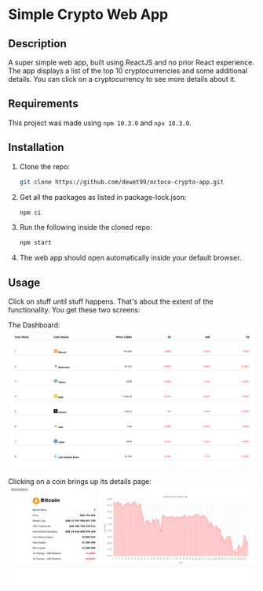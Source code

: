 # Simple Crypto Web App
## Description
A super simple web app, built using ReactJS and no prior React experience. The app displays a list of the top 10 cryptocurrencies and some additional details. You can click on a cryptocurrency to see more details about it.

## Requirements
This project was made using `npm 10.3.0` and `npx 10.3.0`.

## Installation
1. Clone the repo:
    ```bash
    git clone https://github.com/dewet99/octoco-crypto-app.git
    ```
2. Get all the packages as listed in package-lock.json:
    ```bash
    npm ci
    ```

3. Run the following inside the cloned repo:
    ```bash
    npm start
    ```
4. The web app should open automatically inside your default browser.

## Usage
Click on stuff until stuff happens. That's about the extent of the functionality. You get these two screens:

The Dashboard:
![Dashboard](/pics/dashboard.png)

Clicking on a coin brings up its details page:
![CoinDetails](/pics/details.png)

